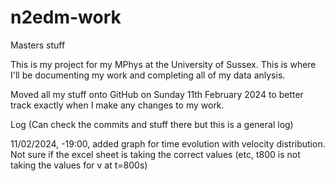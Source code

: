 # n2edm-work
Masters stuff


This is my project for my MPhys at the University of Sussex. This is where I'll be documenting my work and completing all of my data anlysis. 

Moved all my stuff onto GitHub on Sunday 11th February 2024 to better track exactly when I make any changes to my work.

Log (Can check the commits and stuff there but this is a general log)

11/02/2024, -19:00, added graph for time evolution with velocity distribution. Not sure if the excel sheet is taking the correct values (etc, t800 is not taking the values for v at t=800s)
